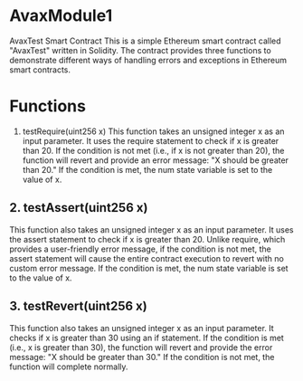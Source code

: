 # AvaxModule1
AvaxTest Smart Contract
This is a simple Ethereum smart contract called "AvaxTest" written in Solidity. The contract provides three functions to demonstrate different ways of handling errors and exceptions in Ethereum smart contracts.

# Functions
1. testRequire(uint256 x)
This function takes an unsigned integer x as an input parameter.
It uses the require statement to check if x is greater than 20.
If the condition is not met (i.e., if x is not greater than 20), the function will revert and provide an error message: "X should be greater than 20."
If the condition is met, the num state variable is set to the value of x.

## 2. testAssert(uint256 x)
This function also takes an unsigned integer x as an input parameter.
It uses the assert statement to check if x is greater than 20.
Unlike require, which provides a user-friendly error message, if the condition is not met, the assert statement will cause the entire contract execution to revert with no custom error message.
If the condition is met, the num state variable is set to the value of x.

## 3. testRevert(uint256 x)
This function also takes an unsigned integer x as an input parameter.
It checks if x is greater than 30 using an if statement.
If the condition is met (i.e., x is greater than 30), the function will revert and provide the error message: "X should be greater than 30."
If the condition is not met, the function will complete normally.
